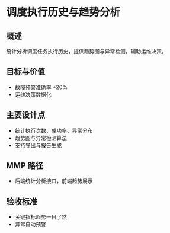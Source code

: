 # 调度执行历史与趋势分析

## 概述

统计分析调度任务执行历史，提供趋势图与异常检测，辅助运维决策。

## 目标与价值

- 故障预警准确率 +20%
- 运维决策数据化

## 主要设计点

- 统计执行次数、成功率、异常分布
- 趋势图与异常检测算法
- 支持导出与报告生成

## MMP 路径

- 后端统计分析接口，前端趋势展示

## 验收标准

- 关键指标趋势一目了然
- 异常自动预警
